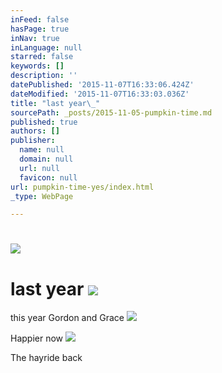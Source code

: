 ```yaml
---
inFeed: false
hasPage: true
inNav: true
inLanguage: null
starred: false
keywords: []
description: ''
datePublished: '2015-11-07T16:33:06.424Z'
dateModified: '2015-11-07T16:33:03.036Z'
title: "last year\_"
sourcePath: _posts/2015-11-05-pumpkin-time.md
published: true
authors: []
publisher:
  name: null
  domain: null
  url: null
  favicon: null
url: pumpkin-time-yes/index.html
_type: WebPage

---
```

# ![](https://the-grid-user-content.s3-us-west-2.amazonaws.com/aac791cb-8128-48ac-b641-1ebee03a21fa.JPG)

# last year ![](https://the-grid-user-content.s3-us-west-2.amazonaws.com/5e43c146-500d-4725-b95c-8da46dc5f2b5.JPG)

this year Gordon and Grace
![](https://the-grid-user-content.s3-us-west-2.amazonaws.com/df8ccf52-7530-4069-8120-0caad58e192f.JPG)

Happier now
![](https://the-grid-user-content.s3-us-west-2.amazonaws.com/abcb88d8-ec90-4353-97c4-0c2c84d3ff0c.JPG)

The hayride back